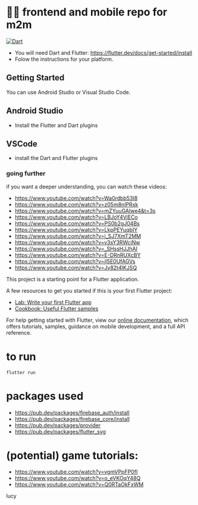 # 👋🏻 frontend and mobile repo for m2m

[![Dart](https://github.com/UBC-BEST/frontend-m2m/actions/workflows/dart.yml/badge.svg)](https://github.com/UBC-BEST/frontend-m2m/actions/workflows/dart.yml)

- You will need Dart and Flutter: https://flutter.dev/docs/get-started/install
- Folow the instructions for your platform.

## Getting Started
You can use Android Studio or Visual Studio Code.

## Android Studio
- Install the Flutter and Dart plugins

## VSCode
- install the Dart and Flutter plugins

### going further
if you want a deeper understanding, you can watch these videos:
- https://www.youtube.com/watch?v=Wa0rdbb53I8
- https://www.youtube.com/watch?v=z05m8nlPRxk
- https://www.youtube.com/watch?v=mZYuuGAIwe4&t=3s
- https://www.youtube.com/watch?v=LBJoY4VjECo
- https://www.youtube.com/watch?v=PS0b2gJ04Bs
- https://www.youtube.com/watch?v=LkpPEYuqbIY
- https://www.youtube.com/watch?v=j_SJ7XmT2MM
- https://www.youtube.com/watch?v=v3sY3RWciNw
- https://www.youtube.com/watch?v=_SHssHJJhAI
- https://www.youtube.com/watch?v=E-DRnRUXcBY
- https://www.youtube.com/watch?v=jl5E0UfAGVs
- https://www.youtube.com/watch?v=Jy82t4IKJSQ

This project is a starting point for a Flutter application.

A few resources to get you started if this is your first Flutter project:

- [Lab: Write your first Flutter app](https://flutter.dev/docs/get-started/codelab)
- [Cookbook: Useful Flutter samples](https://flutter.dev/docs/cookbook)

For help getting started with Flutter, view our
[online documentation](https://flutter.dev/docs), which offers tutorials,
samples, guidance on mobile development, and a full API reference.

# to run
```
flutter run
```

# packages used
- https://pub.dev/packages/firebase_auth/install
- https://pub.dev/packages/firebase_core/install
- https://pub.dev/packages/provider
- https://pub.dev/packages/flutter_svg

# (potential) game tutorials:
- https://www.youtube.com/watch?v=vgmVPpFP0fI
- https://www.youtube.com/watch?v=o_eVKOqY48Q
- https://www.youtube.com/watch?v=Q0RTaOkFxWM

lucy